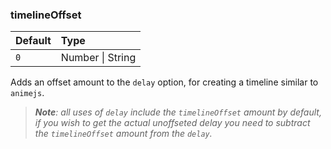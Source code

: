 ### timelineOffset

| Default | Type             |
| :------ | :--------------- |
| `0`     | Number \| String |

Adds an offset amount to the `delay` option, for creating a timeline similar to `animejs`.

> _**Note**: all uses of `delay` include the `timelineOffset` amount by default, if you wish to get the actual unoffseted delay you need to subtract the `timelineOffset` amount from the `delay`._